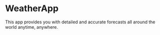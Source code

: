 # WeatherApp
This app provides you with detailed and accurate forecasts all around the world anytime, anywhere.

